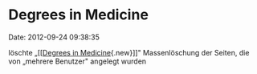 Degrees in Medicine
===================

Date: 2012-09-24 09:38:35

löschte „\[\[[Degrees in
Medicine](/wiki/index.php?title=Degrees_in_Medicine&action=edit&redlink=1 "Degrees in Medicine (Seite nicht vorhanden)"){.new}\]\]"
Massenlöschung der Seiten, die von „mehrere Benutzer" angelegt wurden
